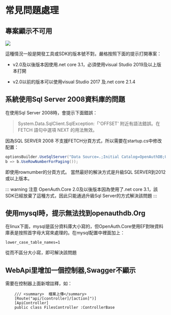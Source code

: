 # 常見問題處理

## 專案顯示不可用

![](/notavailable.png)

這種情況一般是開發工具或SDK的版本號不對。嚴格按照下面的提示打開專案：

* v2.0及以後版本因使用.net core 3.1，必須使用visual Studio 2019及以上版本打開

* v2.0以前的版本可以使用visual Studio 2017  及.net core 2.1.4

## 系統使用Sql Server 2008資料庫的問題

在使用Sql Server 2008時，會提示下面錯誤：

> System.Data.SqlClient.SqlException:「'OFFSET' 附近有語法錯誤。在 FETCH 語句中選項 NEXT 的用法無效。

因為SQL SERVER 2008 不支援FETCH分頁方式，所以需要在startup.cs中修改配置：

```csharp
optionsBuilder.UseSqlServer("Data Source=.;Initial Catalog=OpenAuthDB;User=sa;Password=123456;Integrated Security=True;", 
b => b.UseRowNumberForPaging());
```

即使用rownumber的分頁方式。 當然最好的解決方式是升級SQL SERVER到2012或以上版本。

::: warning 注意
OpenAuth.Core 2.0及以後版本因為使用了.net core 3.1，該SDK已經放棄了這種方式，因此只能通過升級Sql Server的方式解決該問題
:::


## 使用mysql時，提示無法找到openauthdb.Org

在linux下面，mysql是區分資料庫大小寫的，但OpenAuth.Core使用EF對映資料庫表是按照首字母大寫來處理的。在mysql配置中裡面加上：

```shell
lower_case_table_names=1
```
從而不區分大小寫，即可解決該問題

## WebApi里增加一個控制器,Swagger不顯示

需要在控制器上面新增註釋，如：
```caharp
    /// <summary>  檔案上傳</summary>
    [Route("api/[controller]/[action]")]
    [ApiController]
    public class FilesController :ControllerBase
```

